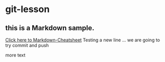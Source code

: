 # git-lesson
## this is a Markdown sample.
[Click here to Markdown-Cheatsheet](https://github.com/adam-p/markdown-here/wiki/Markdown-Cheatsheet "Markdown Cheatsheet")
Testing a new line ... we are going to try commit and push

more text